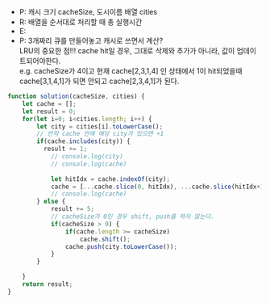 - P: 캐시 크기 cacheSize, 도시이름 배열 cities
- R: 배열을 순서대로 처리할 때 총 실행시간
- E: 
- P: 3개짜리 큐를 만들어놓고 캐시로 쓰면서 계산?  
LRU의 중요한 점!!! cache hit일 경우, 그대로 삭제와 추가가 아니라, 값이 업데이트되어야한다.  
e.g. cacheSize가 4이고 현재 cache[2,3,1,4] 인 상태에서 1이 hit되었을때 cache[3,1,4,1]가 되면 안되고 cache[2,3,4,1]가 된다.

```js
function solution(cacheSize, cities) {
    let cache = [];
    let result = 0;
    for(let i=0; i<cities.length; i++) {
        let city = cities[i].toLowerCase();
        // 만약 cache 안에 해당 city가 있으면 +1 
        if(cache.includes(city)) {
          result += 1;  
            // console.log(city)
            // console.log(cache)
            
            let hitIdx = cache.indexOf(city);
            cache = [...cache.slice(0, hitIdx), ...cache.slice(hitIdx+1, cache.length), city]
            // console.log(cache)
        } else {
            result += 5;
            // cacheSize가 0인 경우 shift, push를 하지 않는다.
            if(cacheSize > 0) {
                if(cache.length >= cacheSize)
                    cache.shift();
                cache.push(city.toLowerCase());    
            }
        }
        
    }
    return result;
}
```
